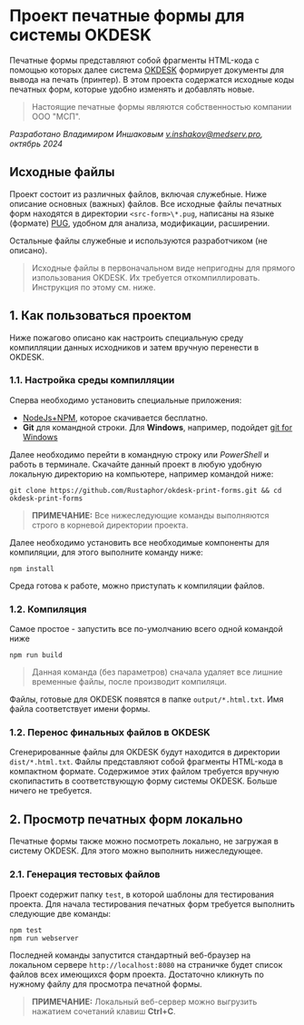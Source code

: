 Проект печатные формы для системы OKDESK
========================================
Печатные формы представляют собой фрагменты HTML-кода с помощью которых далее система [OKDESK](https://okdesk.ru/) формирует документы для вывода на печать (принтер). В этом проекта содержатся исходные коды печатных форм, которые удобно изменять и добавлять новые.

> Настоящие печатные формы являются собственностью компании ООО "МСП".

_Разработано Владимиром Иншаковым <v.inshakov@medserv.pro>, октябрь 2024_

## Исходные файлы
Проект состоит из различных файлов, включая служебные. Ниже описание основных (важных) файлов. Все исходные файлы печатных форм находятся в директории `<src-form>\*.pug`, написаны на языке (формате) [PUG](https://pugjs.org/), удобном для анализа, модификации, расширении.

Остальные файлы служебные и используются разработчиком (не описано).

> Исходные файлы в первоначальном виде непригодны для прямого изпользования OKDESK. Их требуется откомпиллировать. Инструкция по этому см. ниже.

## 1. Как пользоваться проектом
Ниже пожагово описано как настроить специальную среду компилляции данных исходников и затем вручную перенести в OKDESK.

### 1.1. Настройка среды компилляции
Сперва необходимо установить специальные приложения:

- [NodeJs+NPM](https://nodejs.org/), которое скачивается бесплатно.
- **Git** для командной строки. Для **Windows**, например, подойдет [git for Windows](https://gitforwindows.org/)

Далее необходимо перейти в командную строку или *PowerShell* и работь в терминале.
Скачайте данный проект в любую удобную локальную директорию на компьютере, например командой ниже:
```
git clone https://github.com/Rustaphor/okdesk-print-forms.git && cd okdesk-print-forms
```

> **ПРИМЕЧАНИЕ:**  Все нижеследующие команды выполняются строго в корневой директории проекта.

Далее необходимо установить все необходимые компоненты для компиляции, для этого выполните команду ниже:
```
npm install
```

Среда готова к работе, можно приступать к компиляции файлов.

### 1.2. Компиляция
Самое простое - запустить все по-умолчанию всего одной командой ниже
```
npm run build
```
> Данная команда (без параметров) сначала удаляет все лишние временные файлы, после производит компиляци.

Файлы, готовые для OKDESK появятся в папке `output/*.html.txt`. Имя файла соответствует имени формы.

### 1.2. Перенос финальных файлов в OKDESK
Сгенерированные файлы для OKDESK будут находится в директории `dist/*.html.txt`. Файлы представляют собой фрагменты HTML-кода в компактном формате. Содержимое этих файлом требуется вручную скопипастить в соответствующую форму системы OKDESK. Больше ничего не требуется.

## 2. Просмотр печатных форм локально
Печатные формы также можно посмотреть локально, не загружая в систему OKDESK. Для этого можно выполнить нижеследующее.

### 2.1. Генерация тестовых файлов
Проект содержит папку `test`, в которой шаблоны для тестирования проекта. Для начала тестирования печатных форм требуется выполнить следующие две команды:
```
npm test
npm run webserver
```
Последней команды запустится стандартный веб-браузер на локальном сервере `http://localhost:8080` на страничке будет список файлов всех имеющихся форм проекта. Достаточно кликнуть по нужному файлу для просмотра печатной формы.

> **ПРИМЕЧАНИЕ:** Локальный веб-сервер можно выгрузить нажатием сочетаний клавиш **Ctrl+C**. 
